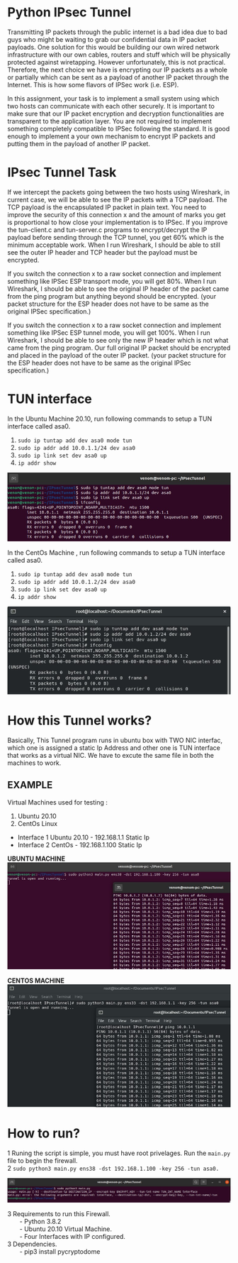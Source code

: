# Python IPsec Tunnel
Transmitting IP packets through the public internet is a bad idea due to bad guys who might be waiting to grab our confidential data in IP packet payloads. One solution for this would be building our own wired network infrastructure with our own cables, routers and stuff which will be physically protected against wiretapping. However unfortunately, this is not practical. Therefore, the next choice we have is encrypting our IP packets as a whole or partially which can be sent as a payload of another IP packet through the Internet. This is how some flavors
of IPSec work (i.e. ESP).

In this assignment, your task is to implement a small system using which two hosts can communicate with each other securely. It is important to make sure that our IP packet encryption and decryption functionalities are transparent to the application layer. You are not required to  implement something completely compatible to IPSec following the standard. It is good enough to implement a your own mechanism to encrypt IP packets and putting them in the payload of another IP packet. 

# IPsec Tunnel Task

If we intercept the packets going between the two hosts using Wireshark, in current case, we will be able to see the IP packets with a TCP payload. The TCP payload is the encapsulated IP packet in plain text. You need to improve the security of this connection x and the amount
of marks you get is proportional to how close your implementation is to IPSec. If you improve the tun-client.c and tun-server.c programs to encrypt/decrypt the IP payload before sending through the TCP tunnel, you get 60% which is the minimum acceptable work. When I run Wireshark, I should be able to still see the outer IP header and TCP header but the payload must be encrypted.

If you switch the connection x to a raw socket connection and implement something like IPSec ESP transport mode, you will get 80%. When I run Wireshark, I should be able to see the original IP header of the packet came from the ping program but anything beyond should be encrypted. (your packet structure for the ESP header does not have to be same as the original IPSec specification.)

If you switch the connection x to a raw socket connection and implement something like IPSec ESP tunnel mode, you will get 100%. When I run Wireshark, I should be able to see only the new IP header which is not what came from the ping program. Our full original IP packet should be encrypted and placed in the payload of the outer IP packet. (your packet structure for the ESP header does not have to be same as the original IPSec specification.) 

# TUN interface

In the Ubuntu Machine 20.10, run following commands to setup a TUN interface called asa0.

1. ``sudo ip tuntap add dev asa0 mode tun``
2. ``sudo ip addr add 10.0.1.1/24 dev asa0``
3. ``sudo ip link set dev asa0 up``
4. ``ip addr show``

![tun1](./screenshots/tun1.jpg)

In the CentOs Machine , run following commands to setup a TUN interface called asa0.
1. ``sudo ip tuntap add dev asa0 mode tun``
2. ``sudo ip addr add 10.0.1.2/24 dev asa0``
3. ``sudo ip link set dev asa0 up``
4. ``ip addr show``

![tun1](./screenshots/tun2.jpg)


# How this Tunnel works?

Basically, This Tunnel program runs in ubuntu box with TWO NIC interfac, which one is assigned a static Ip Address and other one is TUN interface that works as a virtual NIC. We have to excute the same file in both the machines to work.

## EXAMPLE
Virtual Machines used for testing : </br>
1. Ubuntu 20.10
2. CentOs Linux 

- Interface 1 Ubuntu 20.10 - 192.168.1.1 Static Ip
- Interface 2 CentOs - 192.168.1.100 Static Ip

**UBUNTU MACHINE**
![test1](./screenshots/test1.jpg)

**CENTOS MACHINE**
![test1](./screenshots/test2.jpg)

# How to run?
1 Runing the script is simple, you must have root privelages. Run the `main.py` file to begin the firewall. </br>
2 ``sudo python3 main.py ens38 -dst 192.168.1.100 -key 256 -tun asa0.`` </br>

![usage](./screenshots/usage.jpg)

3 Requirements to run this Firewall. </br>
&nbsp;&nbsp;&nbsp;&nbsp;&nbsp;&nbsp; - Python 3.8.2      </br>
&nbsp;&nbsp;&nbsp;&nbsp;&nbsp;&nbsp; - Ubuntu 20.10 Virtual Machine.     </br>
&nbsp;&nbsp;&nbsp;&nbsp;&nbsp;&nbsp; - Four Interfaces with IP configured.        </br>
3 Dependencies.      </br>
&nbsp;&nbsp;&nbsp;&nbsp;&nbsp;&nbsp; - pip3 install pycryptodome      </br>

